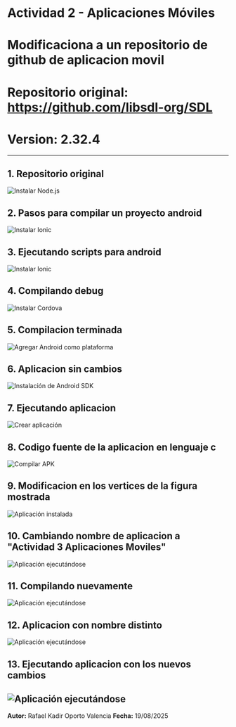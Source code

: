 # Actividad 2 - Aplicaciones Móviles

# Modificaciona a un repositorio de github de aplicacion movil
# Repositorio original: https://github.com/libsdl-org/SDL
# Version: 2.32.4

---
## 1. Repositorio original
![Instalar Node.js](./Imagenes/1.png)

## 2. Pasos para compilar un proyecto android
![Instalar Ionic](./Imagenes/2.png)

## 3. Ejecutando scripts para android
![Instalar Ionic](./Imagenes/3.png)

## 4. Compilando debug
![Instalar Cordova](./Imagenes/4.png)

## 5. Compilacion terminada
![Agregar Android como plataforma](./Imagenes/5.png)

## 6. Aplicacion sin cambios
![Instalación de Android SDK](./Imagenes/6.png)

## 7. Ejecutando aplicacion
![Crear aplicación](./Imagenes/7.png)

## 8. Codigo fuente de la aplicacion en lenguaje c
![Compilar APK](./Imagenes/8.png)

## 9. Modificacion en los vertices de la figura mostrada
![Aplicación instalada](./Imagenes/9.png)

## 10. Cambiando nombre de aplicacion a "Actividad 3 Aplicaciones Moviles"
![Aplicación ejecutándose](./Imagenes/10.png)

## 11. Compilando nuevamente
![Aplicación ejecutándose](./Imagenes/11.png)

## 12. Aplicacion con nombre distinto
![Aplicación ejecutándose](./Imagenes/12.png)

## 13. Ejecutando aplicacion con los nuevos cambios
![Aplicación ejecutándose](./Imagenes/13.png)
---

**Autor:** Rafael Kadir Oporto Valencia
**Fecha:** 19/08/2025

